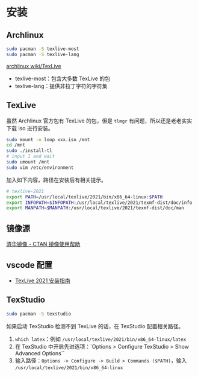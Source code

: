 # 安装

## Archlinux

```bash
sudo pacman -S texlive-most
sudo pacman -S texlive-lang
```

[archlinux wiki/TexLive](https://wiki.archlinux.org/index.php/TeX_Live)

- texlive-most：包含大多数 TexLive 的包
- texlive-lang：提供非拉丁字符的字符集

## TexLive

虽然 Archlinux 官方包有 TexLive 的包，但是 `tlmgr` 有问题，所以还是老老实实下载 iso 进行安装。

```bash
sudo mount -o loop xxx.iso /mnt
cd /mnt
sudo ./install-tl
# input I and wait
sudo umount /mnt
sudo vim /etc/environment
```

加入如下内容，路径在安装后有相关提示。

```bash
# texlive-2021
export PATH=/usr/local/texlive/2021/bin/x86_64-linux:$PATH
export INFOPATH=$INFOPATH:/usr/local/texlive/2021/texmf-dist/doc/info
export MANPATH=$MANPATH:/usr/local/texlive/2021/texmf-dist/doc/man
```

## 镜像源

[清华镜像 - CTAN 镜像使用帮助](https://mirrors.tuna.tsinghua.edu.cn/help/CTAN/)

## vscode 配置

- [TexLive 2021 安装指南](https://www.bilibili.com/read/cv10635025)

## TexStudio

```bash
sudo pacman -S texstudio
```

如果启动 TexStudio 检测不到 TexLive 的话，在 TexStudio 配置相关路径。

1. `which latex`：例如 `/usr/local/texlive/2021/bin/x86_64-linux/latex`
2. 在 TexStudio 中开启先进选项：`Options > Configure TexStudio > Show Advanced Options``
3. 输入路径：`Options -> Configure -> Build > Commands ($PATH)`，输入 `/usr/local/texlive/2021/bin/x86_64-linux`
